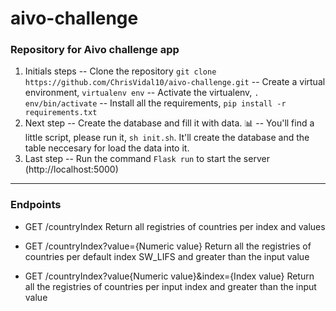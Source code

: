 # aivo-challenge
### Repository for Aivo challenge app

1. Initials steps
-- Clone the repository `git clone https://github.com/ChrisVidal10/aivo-challenge.git`
-- Create a virtual environment, `virtualenv env`
-- Activate the virtualenv, `. env/bin/activate`
-- Install all the requirements, `pip install -r requirements.txt`
2. Next step
-- Create the database and fill it with data. 📊 
-- You'll find a little script, please run it, `sh init.sh`. It'll create the database and the table neccesary for load the data into it.
3. Last step
-- Run the command `Flask run` to start the server (http://localhost:5000)
---

### Endpoints

- GET /countryIndex
Return all registries of countries per index and values

- GET /countryIndex?value={Numeric value} 
Return all the registries of countries per default index SW_LIFS and greater than the input value

- GET /countryIndex?value{Numeric value}&index={Index value}
Return all the registries of countries per input index and greater than the input value